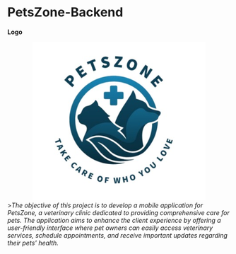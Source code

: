 # PetsZone-Backend
 **Logo**
<div align="center">
<img src="img/logo.jpeg" alt="logo">
</div>
><em>The objective of this project is to develop a mobile application for PetsZone, a veterinary clinic dedicated to providing comprehensive care for pets. The application aims to enhance the client experience by offering a user-friendly interface where pet owners can easily access veterinary services, schedule appointments, and receive important updates regarding their pets' health.
